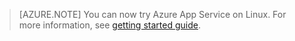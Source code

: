 <!-- not suitable for Mooncake -->

> [AZURE.NOTE]
> You can now try Azure App Service on Linux. For more information, see [getting started guide](/documentation/articles/app-service-linux-readme/).
> 
> 

